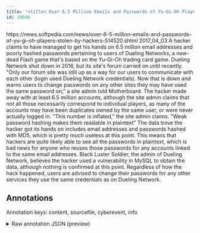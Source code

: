 ```yaml
---
title: "<title> Over 6.5 Million Emails and Passwords of Yu-Gi-Oh Players Stolen by Hackers  </title>"
id: 10046
---
```


<title> Over 6.5 Million Emails and Passwords of Yu-Gi-Oh Players Stolen by Hackers  </title>
<source> https://news.softpedia.com/news/over-6-5-million-emails-and-passwords-of-yu-gi-oh-players-stolen-by-hackers-514520.shtml </source>
<date> 2017_04_03 </date>
<text>
A hacker claims to have managed to get his hands on 6.5 million email addresses and poorly hashed passwords pertaining to users of Dueling Networks, a now-dead Flash game that's based on the Yu-Gi-Oh trading card game. 
Dueling Network shut down in 2016, but its site's forum carried on until recently. "Only our forum site was still up as a way for our users to communicate with each other (login used Dueling Network credentials). Now that is down and warns users to change passwords on any other sites they may have used the same password on," a site admin told Motherboard.
The hacker made away with at least 6.5 million accounts, although the site admin claims that not all those necessarily correspond to individual players, as many of the accounts may have been duplicates owned by the same user, or were never actually logged in. "This number is inflated," the site admin claims.
"Weak password hashing makes them readable in plaintext"
The data trove the hacker got its hands on includes email addresses and passwords hashed with MD5, which is pretty much useless at this point. This means that hackers are quite likely able to see all the passwords in plaintext, which is bad news for anyone who reuses those passwords for any accounts linked to the same email addresses.
Black Luster Soldier, the admin of Dueling Network, believes the hacker used a vulnerability in MySQL to obtain the data, although nothing is confirmed at this point.
Regardless of how the hack happened, users are advised to change their passwords for any other 
services they use the same credentials as on Dueling Network.
</text>



## Annotations

Annotation keys: content, sourcefile, cyberevent, info

<details>
<summary>Raw annotation JSON (preview)</summary>

```json
{
  "content": "A hacker claims to have managed to get his hands on 6.5 million email addresses and poorly hashed passwords pertaining to users of Dueling Networks, a now-dead Flash game that's based on the Yu-Gi-Oh trading card game.  Dueling Network shut down in 2016, but its site's forum carried on until recently. \"Only our forum site was still up as a way for our users to communicate with each other (login used Dueling Network credentials). Now that is down and warns users to change passwords on any other sites they may have used the same password on,\" a site admin told Motherboard. The hacker made away with at least 6.5 million accounts, although the site admin claims that not all those necessarily correspond to individual players, as many of the accounts may have been duplicates owned by the same user, or were never actually logged in. \"This number is inflated,\" the site admin claims. \"Weak password hashing makes them readable in plaintext\" The data trove the hacker got its hands on includes email addresses and passwords hashed with MD5, which is pretty much useless at this point. This means that hackers are quite likely able to see all the passwords in plaintext, which is bad news for anyone who reuses those passwords for any accounts linked to the same email addresses. Black Luster Soldier, the admin of Dueling Network, believes the hacker used a vulnerability in MySQL to obtain the data, although nothing is confirmed at this point. Regardless of how the hack happened, users are advised to change their passwords for any other  services they use the same credentials as on Dueling Network.",
  "sourcefile": "10046.txt",
  "cyberevent": {
    "hopper": [
      {
        "index": 0,
        "relation": "Same",
        "events": [
          {
            "index": "E2",
            "type": "Attack",
            "realis": "Actual",
            "nugget": {
              "startOffset": 35,
              "index": "T5",
              "endOffset": 38,
              "text": "get"
            },
            "argument": [
              {
                "index": "T11",
                "text": "Dueling Networks",
                "endOffset": 147,
                "role": {
                  "type": "Victim"
                },
                "startOffset": 131,
                "type": "System"
              },
              {
                "index": "T10",
                "text": "users",
                "endOffset": 127,
                "role": {
                  "type": "Victim"
                },
                "startOffset": 122,
                "type": "Person"
              },
              {
                "index": "T9",
                "text": "passwords",
                "endOffset": 107,
                "role": {
                  "type": "Compromised-Data"
                },
                "startOffset": 98,
                "type": "PII"
              },
              {
                "index": "T8",
                "text": "email addresses",
                "endOffset": 79,
                "role": {
                  "type": "Compromised-Data"
                },
                "startOffset": 64,
                "type": "PII"
              },
              {
                "index": "T6",
                "external_reference": {
                  "wikidataid": "Q2798820"
                },
                "endOffset": 8,
                "role": {
                  "type": "Attacker"
                },
                "text": "A hacker",
                "startOffset": 0,
                "type": "Person"
              }
            ],
            "subtype": "Databreach"
          },
          {
            "index": "E1",
            "type": "Attack",
            "realis": "Actual",
            "nugget": {
              "startOffset": 1387,
              "index": "T1",
              "endOffset": 1393,
              "text": "obtain"
            },
            "argument": [
              {
                "index": "T2"
```
</details>
